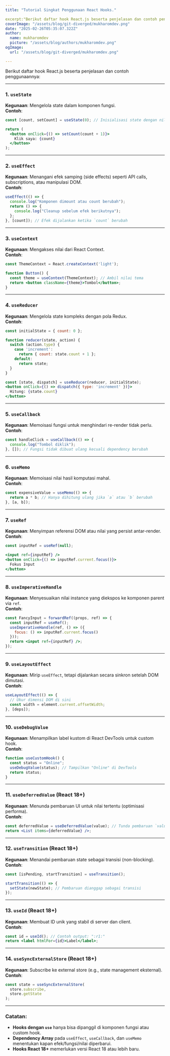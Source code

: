 ```yaml
---
title: "Tutorial Singkat Penggunaan React Hooks."

excerpt:"Berikut daftar hook React.js beserta penjelasan dan contoh penggunaannya:"
coverImage: "/assets/blog/git-diverged/mukharomdev.png"
date: "2025-02-26T05:35:07.322Z"
author:
  name: mukharomdev
  picture: "/assets/blog/authors/mukharomdev.png"
ogImage:
  url: "/assets/blog/git-diverged/mukharomdev.png"

---
```

Berikut daftar hook React.js beserta penjelasan dan contoh penggunaannya:

---

### 1. **`useState`**
**Kegunaan**: Mengelola state dalam komponen fungsi.  
**Contoh**:
```jsx
const [count, setCount] = useState(0); // Inisialisasi state dengan nilai 0

return (
  <button onClick={() => setCount(count + 1)}>
    Klik saya: {count}
  </button>
);
```

---

### 2. **`useEffect`**
**Kegunaan**: Menangani efek samping (side effects) seperti API calls, subscriptions, atau manipulasi DOM.  
**Contoh**:
```jsx
useEffect(() => {
  console.log("Komponen dimount atau count berubah");
  return () => {
    console.log("Cleanup sebelum efek berikutnya");
  };
}, [count]); // Efek dijalankan ketika `count` berubah
```

---

### 3. **`useContext`**
**Kegunaan**: Mengakses nilai dari React Context.  
**Contoh**:
```jsx
const ThemeContext = React.createContext('light');

function Button() {
  const theme = useContext(ThemeContext); // Ambil nilai tema
  return <button className={theme}>Tombol</button>;
}
```

---

### 4. **`useReducer`**
**Kegunaan**: Mengelola state kompleks dengan pola Redux.  
**Contoh**:
```jsx
const initialState = { count: 0 };

function reducer(state, action) {
  switch (action.type) {
    case 'increment':
      return { count: state.count + 1 };
    default:
      return state;
  }
}

const [state, dispatch] = useReducer(reducer, initialState);
<button onClick={() => dispatch({ type: 'increment' })}>
  Hitung: {state.count}
</button>
```

---

### 5. **`useCallback`**
**Kegunaan**: Memoisasi fungsi untuk menghindari re-render tidak perlu.  
**Contoh**:
```jsx
const handleClick = useCallback(() => {
  console.log("Tombol diklik");
}, []); // Fungsi tidak dibuat ulang kecuali dependency berubah
```

---

### 6. **`useMemo`**
**Kegunaan**: Memoisasi nilai hasil komputasi mahal.  
**Contoh**:
```jsx
const expensiveValue = useMemo(() => {
  return a * b; // Hanya dihitung ulang jika `a` atau `b` berubah
}, [a, b]);
```

---

### 7. **`useRef`**
**Kegunaan**: Menyimpan referensi DOM atau nilai yang persist antar-render.  
**Contoh**:
```jsx
const inputRef = useRef(null);

<input ref={inputRef} />
<button onClick={() => inputRef.current.focus()}>
  Fokus Input
</button>
```

---

### 8. **`useImperativeHandle`**
**Kegunaan**: Menyesuaikan nilai instance yang diekspos ke komponen parent via `ref`.  
**Contoh**:
```jsx
const FancyInput = forwardRef((props, ref) => {
  const inputRef = useRef();
  useImperativeHandle(ref, () => ({
    focus: () => inputRef.current.focus()
  }));
  return <input ref={inputRef} />;
});
```

---

### 9. **`useLayoutEffect`**
**Kegunaan**: Mirip `useEffect`, tetapi dijalankan secara sinkron setelah DOM dimutasi.  
**Contoh**:
```jsx
useLayoutEffect(() => {
  // Ukur dimensi DOM di sini
  const width = element.current.offsetWidth;
}, [deps]);
```

---

### 10. **`useDebugValue`**
**Kegunaan**: Menampilkan label kustom di React DevTools untuk custom hook.  
**Contoh**:
```jsx
function useCustomHook() {
  const status = "Online";
  useDebugValue(status); // Tampilkan "Online" di DevTools
  return status;
}
```

---

### 11. **`useDeferredValue`** (React 18+)
**Kegunaan**: Menunda pembaruan UI untuk nilai tertentu (optimisasi performa).  
**Contoh**:
```jsx
const deferredValue = useDeferredValue(value); // Tunda pembaruan `value`
return <List items={deferredValue} />;
```

---

### 12. **`useTransition`** (React 18+)
**Kegunaan**: Menandai pembaruan state sebagai transisi (non-blocking).  
**Contoh**:
```jsx
const [isPending, startTransition] = useTransition();

startTransition(() => {
  setState(newState); // Pembaruan dianggap sebagai transisi
});
```

---

### 13. **`useId`** (React 18+)
**Kegunaan**: Membuat ID unik yang stabil di server dan client.  
**Contoh**:
```jsx
const id = useId(); // Contoh output: ":r1:"
return <label htmlFor={id}>Label</label>;
```

---

### 14. **`useSyncExternalStore`** (React 18+)
**Kegunaan**: Subscribe ke external store (e.g., state management eksternal).  
**Contoh**:
```jsx
const state = useSyncExternalStore(
  store.subscribe,
  store.getState
);
```

---

### Catatan:
- **Hooks dengan `use`** hanya bisa dipanggil di komponen fungsi atau custom hook.
- **Dependency Array** pada `useEffect`, `useCallback`, dan `useMemo` menentukan kapan efek/fungsi/nilai diperbarui.
- **Hooks React 18+** memerlukan versi React 18 atau lebih baru.